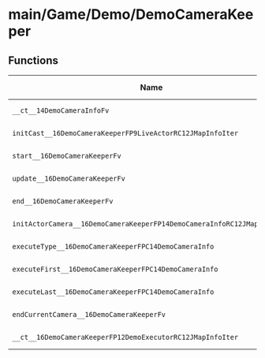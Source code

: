 # main/Game/Demo/DemoCameraKeeper

## Functions

| Name | Address | Match % |
|------|---------|---------|
| `__ct__14DemoCameraInfoFv` | `0x800B9694` | :x: (0.0%) |
| `initCast__16DemoCameraKeeperFP9LiveActorRC12JMapInfoIter` | `0x800B96C8` | :x: (0.0%) |
| `start__16DemoCameraKeeperFv` | `0x800B9758` | :x: (0.0%) |
| `update__16DemoCameraKeeperFv` | `0x800B9764` | :x: (0.0%) |
| `end__16DemoCameraKeeperFv` | `0x800B97E0` | :x: (0.0%) |
| `initActorCamera__16DemoCameraKeeperFP14DemoCameraInfoRC12JMapInfoIter` | `0x800B9814` | :x: (0.0%) |
| `executeType__16DemoCameraKeeperFPC14DemoCameraInfo` | `0x800B98B4` | :x: (0.0%) |
| `executeFirst__16DemoCameraKeeperFPC14DemoCameraInfo` | `0x800B993C` | :x: (0.0%) |
| `executeLast__16DemoCameraKeeperFPC14DemoCameraInfo` | `0x800B99FC` | :x: (0.0%) |
| `endCurrentCamera__16DemoCameraKeeperFv` | `0x800B9A54` | :x: (0.0%) |
| `__ct__16DemoCameraKeeperFP12DemoExecutorRC12JMapInfoIter` | `0x800B9AAC` | :x: (0.0%) |